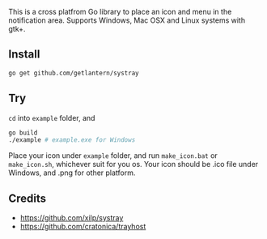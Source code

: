 This is a cross platfrom Go library to place an icon and menu in the notification area.
Supports Windows, Mac OSX and Linux systems with gtk+.

## Install

```sh
go get github.com/getlantern/systray
```

## Try

`cd` into `example` folder, and

```sh
go build
./example # example.exe for Windows
```

Place your icon under `example` folder, and run `make_icon.bat` or `make_icon.sh`, whichever suit for you os.
Your icon should be .ico file under Windows, and .png for other platform.

## Credits

- https://github.com/xilp/systray
- https://github.com/cratonica/trayhost
